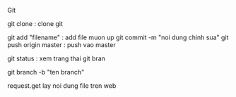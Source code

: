 Git

git clone : clone git

git add "filename"  : add file muon up
git commit -m  "noi dung chinh sua"
git push origin master   : push vao master

git status : xem trang thai
git bran

git branch -b "ten branch"

request.get  lay noi dung file tren web
